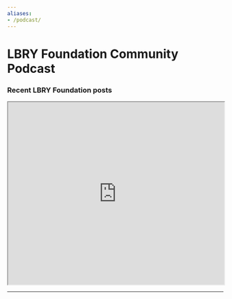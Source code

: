 ```yaml
---
aliases:
- /podcast/
---
```


# LBRY Foundation Community Podcast

<!-- Recent LBRY Foundation posts -->
<h3 class="mb-4 text-center" id="basics">Recent LBRY Foundation posts</h3>
<div class="row">
  <div class="col-md-10 col-lg-10 col-xl-10 mx-auto text-center">
    <div style="text-align: center">
<iframe scrolling="no" src="https://coindodo.io/embedded/channel/0ed629d2b9c601300cacf7eabe9da0be79010212"
  width="100%" height="425" style="border: 5;position: unset;">
</iframe>
    </div>
  </div>
</div>
<hr class="content">
<!-- /Recent LBRY Foundation posts -->
